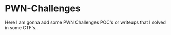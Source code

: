 # PWN-Challenges


Here I am gonna add some PWN Challenges POC's or writeups that I solved in some CTF's..
